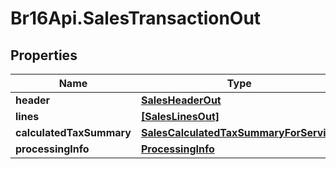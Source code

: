 # Br16Api.SalesTransactionOut

## Properties
Name | Type | Description | Notes
------------ | ------------- | ------------- | -------------
**header** | [**SalesHeaderOut**](SalesHeaderOut.md) |  | 
**lines** | [**[SalesLinesOut]**](SalesLinesOut.md) |  | 
**calculatedTaxSummary** | [**SalesCalculatedTaxSummaryForService**](SalesCalculatedTaxSummaryForService.md) |  | 
**processingInfo** | [**ProcessingInfo**](ProcessingInfo.md) |  | 


